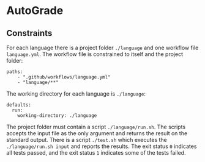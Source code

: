 # AutoGrade

## Constraints

For each language there is a project folder ```./language``` and one workflow file ```language.yml```.
The workflow file is constrained to itself and the project folder:
```
paths:
    - ".github/workflows/language.yml"
    - "language/**"
```
The working directory for each language is ```./language```:
```
defaults:
  run:
    working-directory: ./language
```

The project folder must contain a script ```./language/run.sh```.
The scripts accepts the input file as the only argument and returns the result on the standard output.
There is a script ```./test.sh``` which executes the ```./language/run.sh input``` and reports the results.
The exit status ```0``` indicates all tests passed, and the exit status ```1``` indicates some of the tests failed.
